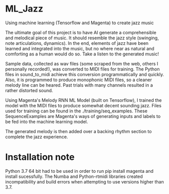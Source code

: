 # ML_Jazz
Using machine learning (Tensorflow and Magenta) to create jazz music

The ultimate goal of this project is to have AI generate a comprehensible and melodical piece of music. It should resemble the jazz style (swinging, note articulations, dynamics). In the end, elements of jazz have been learned and integrated into the music, but no where near as natural and comforting as a human would do so. Take a listen to the generated music!

Sample data, collected as wav files (some scraped from the web, others I personally recorded!), was converted to MIDI files for training. The Python files in sound_to_midi achieve this conversion programmatically and quickly. Also, it is programmed to produce monophonic MIDI files, so a cleaner melody line can be heared. Past trials with many channels resulted in a rather distorted sound. 

Using Magenta's Melody RNN ML Model (built on Tensorflow), I trained the model with the MIDI files to produce somewhat decent sounding jazz. Files used for training can be found in the ./training/seq_examples. These SequenceExamples are Magenta's ways of generating inputs and labels to be fed into the machine learning model. 

The generated melody is then added over a backing rhythm section to complete the jazz experience.

# Installation note
Python 3.7 64 bit had to be used in order to run pip install magenta and install sucessfully. The Numba and Python-rtmidi libraries created incompatibility and build errors when attempting to use versions higher than 3.7. 
